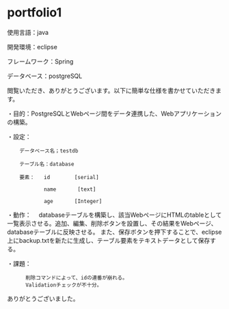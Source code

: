 # portfolio1
使用言語：java

開発環境：eclipse

フレームワーク：Spring

データベース：postgreSQL


閲覧いただき、ありがとうございます。以下に簡単な仕様を書かせていただきます。  


・目的：PostgreSQLとWebページ間をデータ連携した、Webアプリケーションの構築。  


・設定：

        データベース名；testdb
   
        テーブル名：database
   
        要素：   id        [serial]
        
                name       [text]
                
                age       [Integer]  
                

・動作：
 　databaseテーブルを構築し、該当WebページにHTMLのtableとして一覧表示させる。追加、編集、削除ボタンを設置し、その結果をWebページ、databaseテーブルに反映させる。
        また、保存ボタンを押下することで、eclipse上にbackup.txtを新たに生成し、テーブル要素をテキストデータとして保存する。  
        

  ・課題：  
  
          削除コマンドによって、idの連番が崩れる。      
          Validationチェックが不十分。
    
        
        
ありがとうございました。
